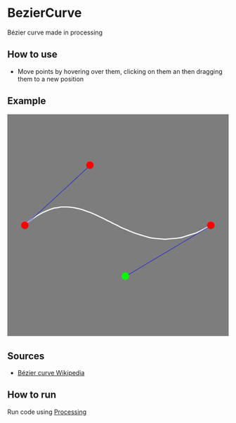 # BezierCurve
 Bézier curve made in processing

 ## How to use

- Move points by hovering over them, clicking on them an then dragging them to a new position

## Example

![Alt Text](/example.png)

## Sources

- [Bézier curve Wikipedia](https://en.wikipedia.org/wiki/B%C3%A9zier_curve)

## How to run
Run code using [Processing](https://processing.org/)
